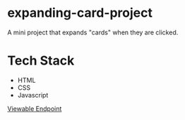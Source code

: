 # expanding-card-project
A mini project that expands "cards" when they are clicked.

# Tech Stack
* HTML
* CSS
* Javascript

[Viewable Endpoint](https://main--stellar-pony-47de25.netlify.app/)


